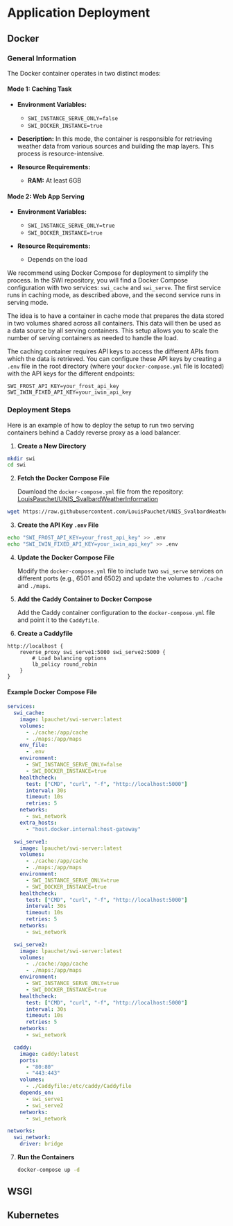 # Application Deployment

## Docker

### General Information

The Docker container operates in two distinct modes:

#### Mode 1: Caching Task

- **Environment Variables:**
  - `SWI_INSTANCE_SERVE_ONLY=false`
  - `SWI_DOCKER_INSTANCE=true`

- **Description:**
  In this mode, the container is responsible for retrieving weather data from various sources and building the map layers. This process is resource-intensive.

- **Resource Requirements:**
  - **RAM:** At least 6GB

#### Mode 2: Web App Serving

- **Environment Variables:**
  - `SWI_INSTANCE_SERVE_ONLY=true`
  - `SWI_DOCKER_INSTANCE=true`

- **Resource Requirements:**
  - Depends on the load

We recommend using Docker Compose for deployment to simplify the process. In the SWI repository, you will find a Docker Compose configuration with two services: `swi_cache` and `swi_serve`. The first service runs in caching mode, as described above, and the second service runs in serving mode.

The idea is to have a container in cache mode that prepares the data stored in two volumes shared across all containers. This data will then be used as a data source by all serving containers. This setup allows you to scale the number of serving containers as needed to handle the load.

The caching container requires API keys to access the different APIs from which the data is retrieved. You can configure these API keys by creating a `.env` file in the root directory (where your `docker-compose.yml` file is located) with the API keys for the different endpoints:

```plaintext
SWI_FROST_API_KEY=your_frost_api_key
SWI_IWIN_FIXED_API_KEY=your_iwin_api_key
```

### Deployment Steps

Here is an example of how to deploy the setup to run two serving containers behind a Caddy reverse proxy as a load balancer.

1. **Create a New Directory**

```sh
mkdir swi
cd swi
```

2. **Fetch the Docker Compose File**

   Download the `docker-compose.yml` file from the repository: [LouisPauchet/UNIS_SvalbardWeatherInformation](https://github.com/LouisPauchet/UNIS_SvalbardWeatherInformation)

```sh
wget https://raw.githubusercontent.com/LouisPauchet/UNIS_SvalbardWeatherInformation/main/docker-compose.yml -O docker-compose.yml
```

3. **Create the API Key `.env` File**

```sh
echo "SWI_FROST_API_KEY=your_frost_api_key" >> .env
echo "SWI_IWIN_FIXED_API_KEY=your_iwin_api_key" >> .env
```

4. **Update the Docker Compose File**

   Modify the `docker-compose.yml` file to include two `swi_serve` services on different ports (e.g., 6501 and 6502) and update the volumes to `./cache` and `./maps`.

5. **Add the Caddy Container to Docker Compose**

   Add the Caddy container configuration to the `docker-compose.yml` file and point it to the `Caddyfile`.

6. **Create a Caddyfile**

```plaintext
http://localhost {
    reverse_proxy swi_serve1:5000 swi_serve2:5000 {
        # Load balancing options
        lb_policy round_robin
    }
}
```

#### Example Docker Compose File

```yaml
services:
  swi_cache:
    image: lpauchet/swi-server:latest
    volumes:
      - ./cache:/app/cache
      - ./maps:/app/maps
    env_file:
      - .env
    environment:
      - SWI_INSTANCE_SERVE_ONLY=false
      - SWI_DOCKER_INSTANCE=true
    healthcheck:
      test: ["CMD", "curl", "-f", "http://localhost:5000"]
      interval: 30s
      timeout: 10s
      retries: 5
    networks:
      - swi_network
    extra_hosts:
      - "host.docker.internal:host-gateway"

  swi_serve1:
    image: lpauchet/swi-server:latest
    volumes:
      - ./cache:/app/cache
      - ./maps:/app/maps
    environment:
      - SWI_INSTANCE_SERVE_ONLY=true
      - SWI_DOCKER_INSTANCE=true
    healthcheck:
      test: ["CMD", "curl", "-f", "http://localhost:5000"]
      interval: 30s
      timeout: 10s
      retries: 5
    networks:
      - swi_network

  swi_serve2:
    image: lpauchet/swi-server:latest
    volumes:
      - ./cache:/app/cache
      - ./maps:/app/maps
    environment:
      - SWI_INSTANCE_SERVE_ONLY=true
      - SWI_DOCKER_INSTANCE=true
    healthcheck:
      test: ["CMD", "curl", "-f", "http://localhost:5000"]
      interval: 30s
      timeout: 10s
      retries: 5
    networks:
      - swi_network

  caddy:
    image: caddy:latest
    ports:
      - "80:80"
      - "443:443"
    volumes:
      - ./Caddyfile:/etc/caddy/Caddyfile
    depends_on:
      - swi_serve1
      - swi_serve2
    networks:
      - swi_network

networks:
  swi_network:
    driver: bridge
```

7. **Run the Containers**

   ```bash
   docker-compose up -d
   ```

## WSGI

## Kubernetes
